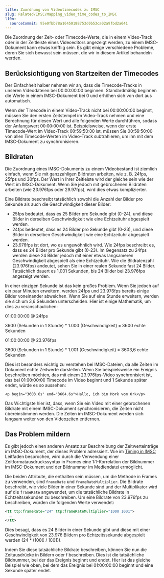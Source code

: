 ```yaml
---
title: Zuordnung von Videotimecodes zu IMSC
slug: Related/IMSC/Mapping_video_time_codes_to_IMSC
l10n:
  sourceCommit: 95e0fbb78a16450188753d0b53ca02a9fbd2a641
---
```


Die Zuordnung der Zeit- oder Timecode-Werte, die in einem Video-Track oder in der Zeitleiste eines Videoeditors angezeigt werden, zu einem IMSC-Dokument kann etwas knifflig sein. Es gibt einige verschiedene Probleme, deren Sie sich bewusst sein müssen, die wir in diesem Artikel behandeln werden.

## Berücksichtigung von Startzeiten der Timecodes

Der Einfachheit halber nehmen wir an, dass die Timecode-Tracks in unseren Videodateien bei 00:00:00:00 beginnen. Standardmäßig beginnen die Werte in einem IMSC-Dokument bei 0 und erhöhen sich von dort aus automatisch.

Wenn der Timecode in einem Video-Track nicht bei 00:00:00:00 beginnt, müssen Sie den ersten Zeitstempel im Video-Track nehmen und eine Berechnung für diesen Wert und alle folgenden Werte durchführen, sodass der Anfangswert 00:00:00:00 ist. Beispielsweise, wenn der erste Timecode-Wert im Video-Track 00:59:50:00 ist, müssen Sie 00:59:50:00 von allen Timecode-Werten im Video-Track subtrahieren, um ihn mit dem IMSC-Dokument zu synchronisieren.

## Bildraten

Die Zuordnung eines IMSC-Dokuments zu einem Videobestand ist ziemlich einfach, wenn Sie mit ganzzahligen Bildraten arbeiten, wie z. B. 24fps, 25fps und 30fps. Der Wert in Ihrer Zeitleiste wird der gleiche sein wie der Wert im IMSC-Dokument. Wenn Sie jedoch mit gebrochenen Bildraten arbeiten (wie 23.976fps oder 29.97fps), wird dies etwas komplizierter.

Eine Bildrate beschreibt tatsächlich sowohl die Anzahl der Bilder pro Sekunde als auch die Geschwindigkeit dieser Bilder:

- 25fps bedeutet, dass es 25 Bilder pro Sekunde gibt (0-24), und diese Bilder in derselben Geschwindigkeit wie eine Echtzeituhr abgespielt werden.
- 24fps bedeutet, dass es 24 Bilder pro Sekunde gibt (0-23), und diese Bilder in derselben Geschwindigkeit wie eine Echtzeituhr abgespielt werden.
- 23.976fps ist dort, wo es ungewöhnlich wird. Wie 24fps beschreibt es, dass es 24 Bilder pro Sekunde gibt (0-23). Im Gegensatz zu 24fps werden diese 24 Bilder jedoch mit einer etwas langsameren Geschwindigkeit abgespielt als eine Echtzeituhr. Wie die Bildratenzahl (23.976fps) andeutet, sehen Sie in einer realen Sekunde fast 24 Bilder. Tatsächlich dauert es 1,001 Sekunden, bis 24 Bilder bei 23.976fps angezeigt werden.

In einer einzigen Sekunde ist das kein großes Problem. Wenn Sie jedoch auf ein paar Minuten erweitern, werden 24fps und 23.976fps bereits einige Bilder voneinander abweichen. Wenn Sie auf eine Stunde erweitern, werden sie sich um 3,6 Sekunden unterscheiden. Hier ist einige Mathematik, um dies zu veranschaulichen:

01:00:00:00 @ 24fps

3600 (Sekunden in 1 Stunde) \* 1.000 (Geschwindigkeit) = 3600 echte Sekunden

01:00:00:00 @ 23.976fps

3600 (Sekunden in 1 Stunde) \* 1.001 (Geschwindigkeit) = 3603,6 echte Sekunden

Dies ist besonders wichtig zu verstehen bei IMSC-Dateien, da alle Zeiten im Dokument echte Zeitwerte darstellen. Wenn Sie beispielsweise ein Ereignis beschreiben möchten, das mit einem 23.976fps-Video synchronisiert ist, das bei 01:00:00:00 Timecode im Video beginnt und 1 Sekunde später endet, würde es so aussehen:

`<p begin="3603.6s" end="3604.6s">Hallo, ich bin Mork vom Ork</p>`

Das Wichtigste hier ist, dass, wenn Sie ein Video mit einer gebrochenen Bildrate mit einem IMSC-Dokument synchronisieren, die Zeiten nicht übereinstimmen werden. Die Zeiten im IMSC-Dokument werden sich langsam weiter von den Videozeiten entfernen.

## Das Problem mildern

Es gibt jedoch einen anderen Ansatz zur Beschreibung der Zeitwerteinträge im IMSC-Dokument, der dieses Problem adressiert. Wie im [Timing in IMSC](/de/docs/Related/IMSC/Timing_in_IMSC) Leitfaden besprochen, wird durch die Verwendung einer Zeitformatausdruckssyntax in Frames eine 1:1-Korrelation der Bildnummer im IMSC-Dokument und der Bildnummer im Mediendatei ermöglicht.

Die beiden Attribute, die enthalten sein müssen, um die Methode in Frames zu verwenden, sind `frameRate` und `frameRateMultiplier`. Die Bildrate beschreibt, wie viele Bilder in einer Sekunde sind und der Multiplikator wird auf die `frameRate` angewendet, um die tatsächliche Bildrate in Echtzeitssekunden zu beschreiben. Um eine Bildrate von 23.976fps zu beschreiben, würden die folgenden Werte verwendet:

```xml
<tt ttp:frameRate="24" ttp:frameRateMultiplier="1000 1001">
  …
</tt>
```

Dies besagt, dass es 24 Bilder in einer Sekunde gibt und diese mit einer Geschwindigkeit von 23.976 Bildern pro Echtzeitssekunde abgespielt werden (24 \* (1000 / 1001)).

Indem Sie diese tatsächliche Bildrate beschreiben, können Sie nun die Zeitausdrücke in Bildern oder f beschreiben. Dies ist die tatsächliche Bildnummer, bei der das Ereignis beginnt und endet. Hier ist das gleiche Beispiel wie oben, bei dem das Ereignis bei 01:00:00:00 beginnt und eine Sekunde später endet.
